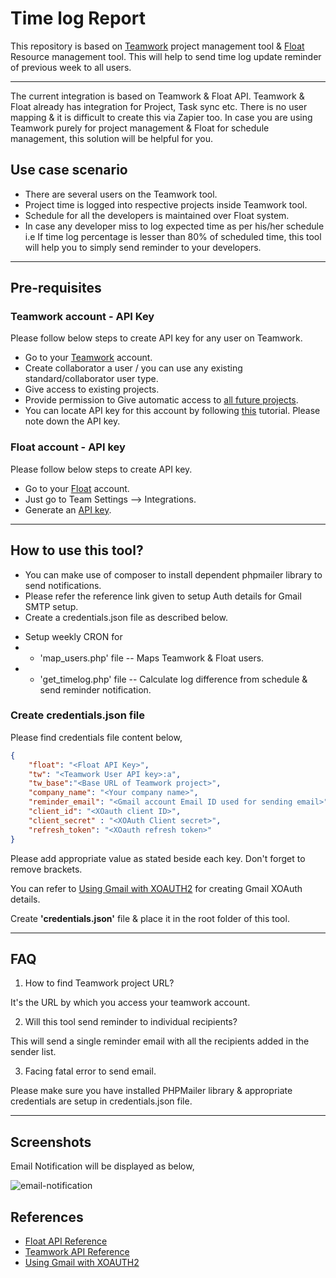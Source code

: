 # Time log Report

This repository is based on [Teamwork](https://teamwork.com/) project management tool & [Float](https://www.float.com/) Resource management tool. This will help to send time log update reminder of previous week to all users. 

***

The current integration is based on Teamwork & Float API. Teamwork & Float already has integration for Project, Task sync etc. There is no user mapping & it is difficult to create this via Zapier too. In case you are using Teamwork purely for project management & Float for schedule management, this solution will be helpful for you. 

## Use case scenario

* There are several users on the Teamwork tool. 
* Project time is logged into respective projects inside Teamwork tool.
* Schedule for all the developers is maintained over Float system.
* In case any developer miss to log expected time as per his/her schedule i.e If time log percentage is lesser than 80% of scheduled time, this tool will help you to simply send reminder to your developers.

---
## Pre-requisites

### Teamwork account - API Key


Please follow below steps to create API key for any user on Teamwork.

- Go to your [Teamwork](https://teamwork.com/)  account.
- Create collaborator a user / you can use any existing standard/collaborator user type.
- Give access to existing projects.
- Provide permission to Give automatic access to [all future projects](https://support.teamwork.com/projects/project-people/giving-automatic-access-to-all-future-projects#). 
- You can locate API key for this account by following [this](https://support.teamwork.com/projects/using-teamwork/locating-your-api-key) tutorial. Please note down the API key.

### Float account - API key

Please follow below steps to create API key.

- Go to your [Float](https://www.float.com/) account.
- Just go to Team Settings --> Integrations. 
- Generate an [API key](https://support.float.com/en/articles/55483-api). 

***
## How to use this tool?

- You can make use of composer to install dependent phpmailer library to send notifications. 
- Please refer the reference link given to setup Auth details for Gmail SMTP setup.
- Create a credentials.json file as described below.
* Setup weekly CRON for
* * 'map_users.php' file -- Maps Teamwork & Float users.
* * 'get_timelog.php' file -- Calculate log difference from schedule & send reminder notification.

### Create credentials.json file

Please find credentials file content below,

```json
{
    "float": "<Float API Key>",
    "tw": "<Teamwork User API key>:a",
    "tw_base":"<Base URL of Teamwork project>",
    "company_name": "<Your company name>",
    "reminder_email": "<Gmail account Email ID used for sending email>",
    "client_id": "<XOauth client ID>",
    "client_secret" : "<XOAuth Client secret>",
    "refresh_token": "<XOauth refresh token>"
}
```

Please add appropriate value as stated beside each key. Don't forget to remove brackets. 

You can refer to [Using Gmail with XOAUTH2](https://github.com/PHPMailer/PHPMailer/wiki/Using-Gmail-with-XOAUTH2) for creating Gmail XOAuth details.

Create **'credentials.json'** file & place it in the root folder of this tool.


***

## FAQ

1. How to find Teamwork project URL?

It's the URL by which you access your teamwork account.

2. Will this tool send reminder to individual recipients? 

This will send a single reminder email with all the recipients added in the sender list. 

3. Facing fatal error to send email.

Please make sure you have installed PHPMailer library & appropriate credentials are setup in credentials.json file. 

***

## Screenshots

Email Notification will be displayed as below,

![email-notification](https://user-images.githubusercontent.com/11537877/156890425-8319a543-5319-4e40-9ead-d7962ed49036.png)


## References

- [Float API Reference](https://developer.float.com/api_reference.html)
- [Teamwork API Reference](https://apidocs.teamwork.com/docs/teamwork/YXBpOjQyMjU4OTEw-api-reference-v3)
- [Using Gmail with XOAUTH2](https://github.com/PHPMailer/PHPMailer/wiki/Using-Gmail-with-XOAUTH2)
